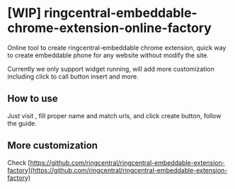 # [WIP] ringcentral-embeddable-chrome-extension-online-factory

Online tool to create ringcentral-embeddable chrome extension, quick way to create embeddable phone for any website without modify the site.

Currently we only support widget running, will add more customization including click to call button insert and more.

## How to use

Just visit , fill proper name and match urls, and click create button, follow the guide.

## More customization

Check [https://github.com/ringcentral/ringcentral-embeddable-extension-factory](https://github.com/ringcentral/ringcentral-embeddable-extension-factory)
